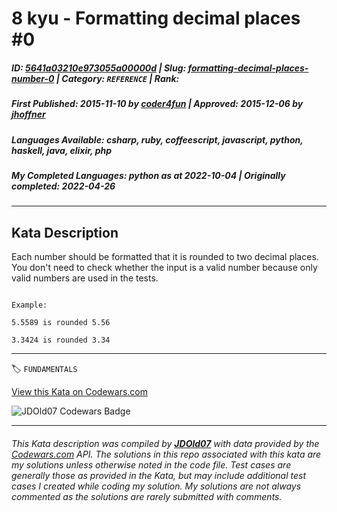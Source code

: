 # 8 kyu - Formatting decimal places #0

##### **ID**: [5641a03210e973055a00000d](https://www.codewars.com/kata/5641a03210e973055a00000d) | **Slug**: [formatting-decimal-places-number-0](https://www.codewars.com/kata/5641a03210e973055a00000d) | **Category**: `REFERENCE` | **Rank**: <span style="color:white">8 kyu</span>

##### **First Published**: 2015-11-10 ***by*** [coder4fun](https://www.codewars.com/users/coder4fun) | **Approved**: 2015-12-06 ***by*** [jhoffner](https://www.codewars.com/users/jhoffner)

##### **Languages Available**: csharp, ruby, coffeescript, javascript, python, haskell, java, elixir, php

##### **My Completed Languages**: python ***as at*** 2022-10-04 | **Originally completed**: 2022-04-26

---

## Kata Description


Each number should be formatted that it is rounded to two decimal places. You don't need to check whether the input is a valid number because only valid numbers are used in the tests.

```

Example:    

5.5589 is rounded 5.56   

3.3424 is rounded 3.34

```

---


🏷 `FUNDAMENTALS`


[View this Kata on Codewars.com](https://www.codewars.com/kata/5641a03210e973055a00000d)

![](https://www.codewars.com/users/jdold07/badges/large "JDOld07 Codewars Badge")

---

###### *This Kata description was compiled by [**JDOld07**](https://tpstech.dev) with data provided by the [Codewars.com](https://www.codewars.com) API.  The solutions in this repo associated with this kata are my solutions unless otherwise noted in the code file.  Test cases are generally those as provided in the Kata, but may include additional test cases I created while coding my solution.  My solutions are not always commented as the solutions are rarely submitted with comments.*
